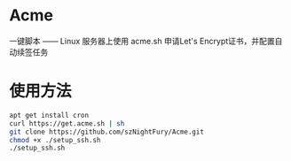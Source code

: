 # Acme
一键脚本 —— Linux 服务器上使用 acme.sh 申请Let's Encrypt证书，并配置自动续签任务
# 使用方法
```bash
apt get install cron
curl https://get.acme.sh | sh
git clone https://github.com/szNightFury/Acme.git
chmod +x ./setup_ssh.sh
./setup_ssh.sh
```
